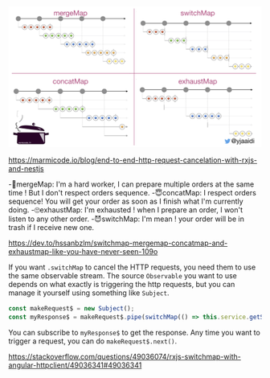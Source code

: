 ![](mergeMap_concatMap_exhaustMap_switchMap.png)

https://marmicode.io/blog/end-to-end-http-request-cancelation-with-rxjs-and-nestjs

-🤯mergeMap: I'm a hard worker, I can prepare multiple orders at the same time ! But I don't respect orders sequence.
-😇concatMap: I respect orders sequence! You will get your order as soon as I finish what I'm currently doing.
-🙄exhaustMap: I'm exhausted ! when I prepare an order, I won't listen to any other order.
-😈switchMap: I'm mean ! your order will be in trash if I receive new one.

https://dev.to/hssanbzlm/switchmap-mergemap-concatmap-and-exhaustmap-like-you-have-never-seen-109o

If you want `.switchMap` to cancel the HTTP requests, you need them to use the same observable stream. The source `Observable` you want to use depends on what exactly is triggering the http requests, but you can manage it yourself using something like `Subject`.

```javascript
const makeRequest$ = new Subject();
const myResponse$ = makeRequest$.pipe(switchMap(() => this.service.getStuff()));
```

You can subscribe to `myResponse$` to get the response. Any time you want to trigger a request, you can do `makeRequest$.next()`.

https://stackoverflow.com/questions/49036074/rxjs-switchmap-with-angular-httpclient/49036341#49036341
